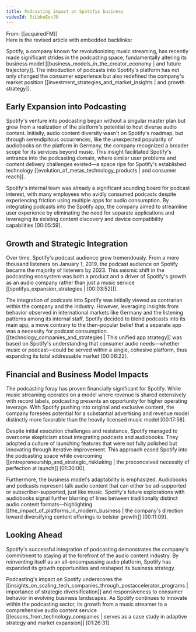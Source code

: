 ```yaml
---
title: Podcasting impact on Spotifys business
videoId: 5iLbbuEecJU
---
```


From: [[acquiredFM]] <br/> 
Here is the revised article with embedded backlinks:

Spotify, a company known for revolutionizing music streaming, has recently made significant strides in the podcasting space, fundamentally altering its business model [[business_models_in_the_creator_economy | and future trajectory]]. The introduction of podcasts into Spotify's platform has not only changed the consumer experience but also redefined the company's market position [[investment_strategies_and_market_insights | and growth strategy]].

## Early Expansion into Podcasting

Spotify's venture into podcasting began without a singular master plan but grew from a realization of the platform's potential to host diverse audio content. Initially, audio content diversity wasn't on Spotify's roadmap, but through serendipitous occurrences, like the unexpected popularity of audiobooks on the platform in Germany, the company recognized a broader scope for its services beyond music. This insight facilitated Spotify's entrance into the podcasting domain, where similar user problems and content delivery challenges existed—a space ripe for Spotify's established technology [[evolution_of_metas_technology_products | and consumer reach]].

Spotify's internal team was already a significant sounding board for podcast interest, with many employees who avidly consumed podcasts despite experiencing friction using multiple apps for audio consumption. By integrating podcasts into the Spotify app, the company aimed to streamline user experience by eliminating the need for separate applications and leveraging its existing content discovery and device compatibility capabilities <a class="yt-timestamp" data-t="00:05:59">[00:05:59]</a>.

## Growth and Strategic Integration

Over time, Spotify's podcast audience grew tremendously. From a mere thousand listeners on January 1, 2019, the podcast audience on Spotify became the majority of listeners by 2023. This seismic shift in the podcasting ecosystem was both a product and a driver of Spotify's growth as an audio company rather than just a music service [[spotifys_expansion_strategies | <span data-t="00:03:52">[00:03:52]</a>]].

The integration of podcasts into Spotify was initially viewed as contrarian within the company and the industry. However, leveraging insights from behavior observed in international markets like Germany and the listening patterns among its internal staff, Spotify decided to blend podcasts into its main app, a move contrary to the then-popular belief that a separate app was a necessity for podcast consumption. [[technology_companies_and_strategies | This unified app strategy]] was based on Spotify's understanding that consumer audio needs—whether music or podcast—could be served within a single, cohesive platform, thus expanding its total addressable market <a class="yt-timestamp" data-t="00:06:22">[00:06:22]</a>.

## Financial and Business Model Impacts

The podcasting foray has proven financially significant for Spotify. While music streaming operates on a model where revenue is shared extensively with record labels, podcasting presents an opportunity for higher operating leverage. With Spotify pushing into original and exclusive content, the company foresees potential for a substantial advertising and revenue model distinctly more favorable than the heavily licensed music model <a class="yt-timestamp" data-t="00:17:58">[00:17:58]</a>.

Despite initial execution challenges and resistance, Spotify managed to overcome skepticism about integrating podcasts and audiobooks. They adopted a culture of launching features that were not fully polished but innovating through iterative improvement. This approach eased Spotify into the podcasting space while overcoming [[entrepreneurship_and_strategic_risktaking | the preconceived necessity of perfection at launch]] <a class="yt-timestamp" data-t="01:30:00">[01:30:00]</a>.

Furthermore, the business model's adaptability is emphasized. Audiobooks and podcasts represent talk audio content that can either be ad-supported or subscriber-supported, just like music. Spotify's future explorations with audiobooks signal further blurring of lines between traditionally distinct audio content formats—highlighting [[the_impact_of_platforms_in_modern_business | the company's direction toward diversifying content offerings to bolster growth]] <a class="yt-timestamp" data-t="00:11:09">[00:11:09]</a>.

## Looking Ahead

Spotify's successful integration of podcasting demonstrates the company's commitment to staying at the forefront of the audio content industry. By reinventing itself as an all-encompassing audio platform, Spotify has expanded its growth opportunities and reshaped its business strategy.

Podcasting's impact on Spotify underscores the [[insights_on_scaling_tech_companies_through_postaccelerator_programs | importance of strategic diversification]] and responsiveness to consumer behavior in evolving business landscapes. As Spotify continues to innovate within the podcasting sector, its growth from a music streamer to a comprehensive audio content service [[lessons_from_technology_companies | serves as a case study in adaptive strategy and market expansion]] <a class="yt-timestamp" data-t="01:26:31">[01:26:31]</a>.